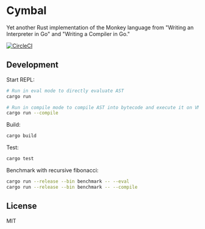 # Cymbal

Yet another Rust implementation of the Monkey language from "Writing an Interpreter in Go" and "Writing a Compiler in Go."

[![CircleCI](https://circleci.com/gh/shuhei/cymbal.svg?style=svg)](https://circleci.com/gh/shuhei/cymbal)

## Development

Start REPL:

```sh
# Run in eval mode to directly evaluate AST
cargo run

# Run in compile mode to compile AST into bytecode and execute it on VM
cargo run --compile
```

Build:

```sh
cargo build
```

Test:

```sh
cargo test
```

Benchmark with recursive fibonacci:

```sh
cargo run --release --bin benchmark -- --eval
cargo run --release --bin benchmark -- --compile
```

## License

MIT
